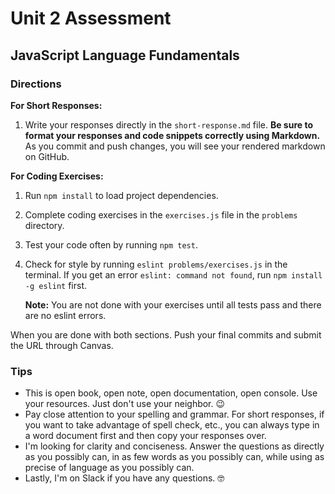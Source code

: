 # Unit 2 Assessment
## JavaScript Language Fundamentals

### Directions

**For Short Responses:**

1. Write your responses directly in the `short-response.md` file. **Be sure to format your responses and code snippets correctly using Markdown.** As you commit and push changes, you will see your rendered markdown on GitHub.


**For Coding Exercises:**

1. Run `npm install` to load project dependencies.
2. Complete coding exercises in the `exercises.js` file in the `problems` directory.
3. Test your code often by running `npm test`.
4. Check for style by running `eslint problems/exercises.js` in the terminal. If you get an error `eslint: command not found`, run `npm install -g eslint` first.

   **Note:** You are not done with your exercises until all tests pass and there are no eslint errors.


When you are done with both sections. Push your final commits and submit the URL through Canvas.


### Tips
* This is open book, open note, open documentation, open console. Use your resources. Just don't use your neighbor. 😉
* Pay close attention to your spelling and grammar. For short responses, if you want to take advantage of spell check, etc., you can always type in a word document first and then copy your responses over.
* I'm looking for clarity and conciseness. Answer the questions as directly as you possibly can, in as few words as you possibly can, while using as precise of language as you possibly can.
* Lastly, I'm on Slack if you have any questions. 🤓
